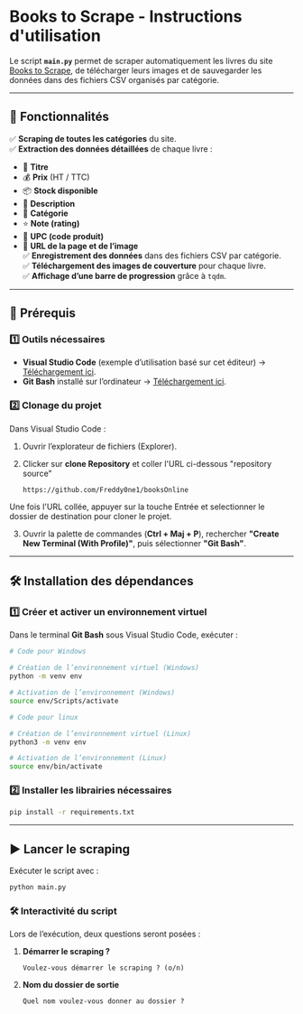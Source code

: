 # **Books to Scrape - Instructions d'utilisation**  

Le script **`main.py`** permet de scraper automatiquement les livres du site [Books to Scrape](https://books.toscrape.com), de télécharger leurs images et de sauvegarder les données dans des fichiers CSV organisés par catégorie.  

---

## 🚀 **Fonctionnalités**  

✅ **Scraping de toutes les catégories** du site.  
✅ **Extraction des données détaillées** de chaque livre :  
   - 📌 **Titre**  
   - 💰 **Prix** (HT / TTC)  
   - 📦 **Stock disponible**  
   - 📝 **Description**  
   - 📂 **Catégorie**  
   - ⭐ **Note (rating)**  
   - 🔑 **UPC (code produit)**  
   - 🔗 **URL de la page et de l’image**  
✅ **Enregistrement des données** dans des fichiers CSV par catégorie.  
✅ **Téléchargement des images de couverture** pour chaque livre.  
✅ **Affichage d’une barre de progression** grâce à `tqdm`.  

---

## 🔧 **Prérequis**  

### 1️⃣ **Outils nécessaires**  
- **Visual Studio Code** (exemple d’utilisation basé sur cet éditeur) → [Téléchargement ici](https://code.visualstudio.com/download).  
- **Git Bash** installé sur l’ordinateur → [Téléchargement ici](https://git-scm.com/downloads).  

### 2️⃣ **Clonage du projet**  

Dans Visual Studio Code :  
1. Ouvrir l’explorateur de fichiers (Explorer).  
2. Clicker sur **clone Repository** et coller l'URL ci-dessous "repository source"  

   ```
   https://github.com/Freddy0ne1/booksOnline
      ```

Une fois l'URL collée, appuyer sur la touche Entrée et selectionner le dossier de destination pour cloner le projet.

3. Ouvrir la palette de commandes (**Ctrl + Maj + P**), rechercher **"Create New Terminal (With Profile)"**, puis sélectionner **"Git Bash"**.  

---

## 🛠️ **Installation des dépendances**  

### 1️⃣ **Créer et activer un environnement virtuel**  

Dans le terminal **Git Bash** sous Visual Studio Code, exécuter :  

```bash
# Code pour Windows 

# Création de l’environnement virtuel (Windows)
python -m venv env

# Activation de l’environnement (Windows)
source env/Scripts/activate

# Code pour linux

# Création de l’environnement virtuel (Linux)
python3 -m venv env

# Activation de l’environnement (Linux)
source env/bin/activate
```

### 2️⃣ **Installer les librairies nécessaires**  

```bash
pip install -r requirements.txt
```

---

## ▶️ **Lancer le scraping**  

Exécuter le script avec :  

```bash
python main.py
```

### 🛠 **Interactivité du script**  
Lors de l’exécution, deux questions seront posées :  

1. **Démarrer le scraping ?**  
   ```
   Voulez-vous démarrer le scraping ? (o/n)
   ```
2. **Nom du dossier de sortie**  
   ```
   Quel nom voulez-vous donner au dossier ?
   ```
